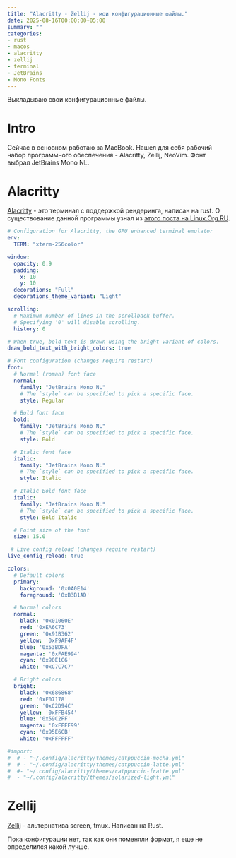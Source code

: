 ```yaml
---
title: "Alacritty - Zellij - мои конфигурационные файлы."
date: 2025-08-16T00:00:00+05:00
summary: ""
categories:
- rust
- macos
- alacritty
- zellij
- terminal
- JetBrains
- Mono Fonts
---
```

Выкладываю свои конфигурационные файлы.
<!--more-->


# Intro

Сейчас в основном работаю за MacBook. Нашел для себя рабочий набор программного обеспечения - Alacritty, Zellij, NeoVim. Фонт выбрал JetBrains Mono NL.
 

# Alacritty

[Alacritty](https://alacritty.org/) - это терминал с поддержкой рендеринга, написан на rust. О существование данной программы узнал из [этого поста на Linux.Org.RU](https://www.linux.org.ru/forum/talks/15282317).

~~~yaml
# Configuration for Alacritty, the GPU enhanced terminal emulator
env:
  TERM: "xterm-256color"

window:
  opacity: 0.9
  padding:
    x: 10
    y: 10
  decorations: "Full"
  decorations_theme_variant: "Light"

scrolling:
  # Maximum number of lines in the scrollback buffer.
  # Specifying '0' will disable scrolling.
  history: 0

# When true, bold text is drawn using the bright variant of colors.
draw_bold_text_with_bright_colors: true

# Font configuration (changes require restart)
font:
  # Normal (roman) font face
  normal:
    family: "JetBrains Mono NL"
    # The `style` can be specified to pick a specific face.
    style: Regular

  # Bold font face
  bold:
    family: "JetBrains Mono NL"
    # The `style` can be specified to pick a specific face.
    style: Bold

  # Italic font face
  italic:
    family: "JetBrains Mono NL"
    # The `style` can be specified to pick a specific face.
    style: Italic

  # Italic Bold font face
  italic:
    family: "JetBrains Mono NL"
    # The `style` can be specified to pick a specific face.
    style: Bold Italic

  # Point size of the font
  size: 15.0

 # Live config reload (changes require restart)
live_config_reload: true

colors:
  # Default colors
  primary:
    background: '0x0A0E14'
    foreground: '0xB3B1AD'

  # Normal colors
  normal:
    black: '0x01060E'
    red: '0xEA6C73'
    green: '0x91B362'
    yellow: '0xF9AF4F'
    blue: '0x53BDFA'
    magenta: '0xFAE994'
    cyan: '0x90E1C6'
    white: '0xC7C7C7'

  # Bright colors
  bright:
    black: '0x686868'
    red: '0xF07178'
    green: '0xC2D94C'
    yellow: '0xFFB454'
    blue: '0x59C2FF'
    magenta: '0xFFEE99'
    cyan: '0x95E6CB'
    white: '0xFFFFFF'

#import:
#  # - "~/.config/alacritty/themes/catppuccin-mocha.yml"
#  # - "~/.config/alacritty/themes/catppuccin-latte.yml"
#  #- "~/.config/alacritty/themes/catppuccin-fratte.yml"
#  - "~/.config/alacritty/themes/solarized-light.yml"
~~~

# Zellij
[Zellij](https://zellij.dev/) - альтернатива screen, tmux. Написан на Rust. 

Пока конфигурации нет, так как они поменяли формат, я еще не определился какой лучше.

